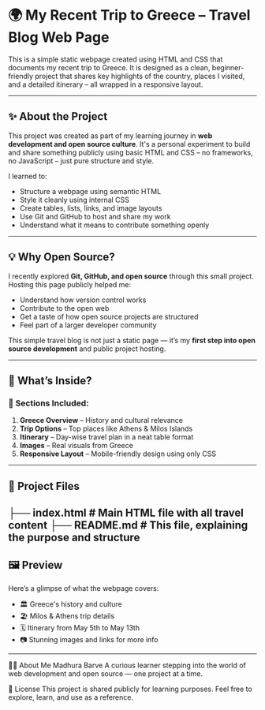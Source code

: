 # 🌍 My Recent Trip to Greece – Travel Blog Web Page

This is a simple static webpage created using HTML and CSS that documents my recent trip to Greece. It is designed as a clean, beginner-friendly project that shares key highlights of the country, places I visited, and a detailed itinerary – all wrapped in a responsive layout.

---

## ✨ About the Project

This project was created as part of my learning journey in **web development and open source culture**. It's a personal experiment to build and share something publicly using basic HTML and CSS – no frameworks, no JavaScript – just pure structure and style.

I learned to:
- Structure a webpage using semantic HTML
- Style it cleanly using internal CSS
- Create tables, lists, links, and image layouts
- Use Git and GitHub to host and share my work
- Understand what it means to contribute something openly

---

## 💡 Why Open Source?

I recently explored **Git, GitHub, and open source** through this small project. Hosting this page publicly helped me:
- Understand how version control works
- Contribute to the open web
- Get a taste of how open source projects are structured
- Feel part of a larger developer community

This simple travel blog is not just a static page — it’s my **first step into open source development** and public project hosting.

---

## 🧳 What’s Inside?

### 📌 Sections Included:
1. **Greece Overview** – History and cultural relevance
2. **Trip Options** – Top places like Athens & Milos Islands
3. **Itinerary** – Day-wise travel plan in a neat table format
4. **Images** – Real visuals from Greece
5. **Responsive Layout** – Mobile-friendly design using only CSS

---

## 📁 Project Files


├── index.html # Main HTML file with all travel content
├── README.md # This file, explaining the purpose and structure
---

## 🖼️ Preview

Here’s a glimpse of what the webpage covers:

- 🏛️ Greece's history and culture
- 🏖️ Milos & Athens trip details
- 🗓️ Itinerary from May 5th to May 13th
- 📷 Stunning images and links for more info

---
🙋‍♀️ About Me
Madhura Barve
A curious learner stepping into the world of web development and open source — one project at a time.

📜 License
This project is shared publicly for learning purposes.
Feel free to explore, learn, and use as a reference.
